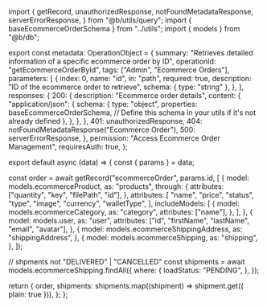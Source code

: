 import {
  getRecord,
  unauthorizedResponse,
  notFoundMetadataResponse,
  serverErrorResponse,
} from "@b/utils/query";
import { baseEcommerceOrderSchema } from "../utils";
import { models } from "@b/db";

export const metadata: OperationObject = {
  summary: "Retrieves detailed information of a specific ecommerce order by ID",
  operationId: "getEcommerceOrderById",
  tags: ["Admin", "Ecommerce Orders"],
  parameters: [
    {
      index: 0,
      name: "id",
      in: "path",
      required: true,
      description: "ID of the ecommerce order to retrieve",
      schema: { type: "string" },
    },
  ],
  responses: {
    200: {
      description: "Ecommerce order details",
      content: {
        "application/json": {
          schema: {
            type: "object",
            properties: baseEcommerceOrderSchema, // Define this schema in your utils if it's not already defined
          },
        },
      },
    },
    401: unauthorizedResponse,
    404: notFoundMetadataResponse("Ecommerce Order"),
    500: serverErrorResponse,
  },
  permission: "Access Ecommerce Order Management",
  requiresAuth: true,
};

export default async (data) => {
  const { params } = data;

  const order = await getRecord("ecommerceOrder", params.id, [
    {
      model: models.ecommerceProduct,
      as: "products",
      through: {
        attributes: ["quantity", "key", "filePath", "id"],
      },
      attributes: [
        "name",
        "price",
        "status",
        "type",
        "image",
        "currency",
        "walletType",
      ],
      includeModels: [
        {
          model: models.ecommerceCategory,
          as: "category",
          attributes: ["name"],
        },
      ],
    },
    {
      model: models.user,
      as: "user",
      attributes: ["id", "firstName", "lastName", "email", "avatar"],
    },
    {
      model: models.ecommerceShippingAddress,
      as: "shippingAddress",
    },
    {
      model: models.ecommerceShipping,
      as: "shipping",
    },
  ]);

  // shpments not "DELIVERED" | "CANCELLED"
  const shipments = await models.ecommerceShipping.findAll({
    where: {
      loadStatus: "PENDING",
    },
  });

  return {
    order,
    shipments: shipments.map((shipment) => shipment.get({ plain: true })),
  };
};
